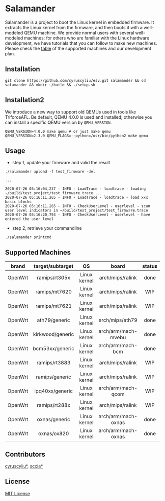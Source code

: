 # Salamander

Salamander is a project to boot the Linux kernel in embedded firmware.
It extracts the Linux kernel from the firmware, and then boots it with a well-modeled QEMU machine.
We provide normal users with several well-modeled machines; 
for others who are familiar with the Linux hardware development, we have tutorials that you can follow to make new machines. 
Please check the [table](#supported-machines) of the supported machines and our development plan.

## Installation

```shell script
git clone https://github.com/cyruscyliu/esv.git salamander && cd salamander && mkdir ~/build && ./setup.sh
```

## Installation2

We introduce a new way to support old QEMUs used in tools like TriforceAFL.
Be default, QEMU 4.0.0 is used and installed;
otherwise you can install a specific QEMU version by `QEMU_VERSION`.

```
QEMU_VERSION=4.0.0 make qemu # or just make qemu
QEMU_VERSION=2.3.0 QEMU_FLAGS=--python=/usr/bin/python2 make qemu
```

## Usage

+ step 1, update your firmware and valid the result

```
./salamander upload -f test_firmware -del

...

2020-07-26 05:16:04,237 - INFO - LoadTrace - loadtrace - loading ~/build/test_project/test_firmware.trace ...
2020-07-26 05:16:11,265 - INFO - LoadTrace - loadtrace - load xxx basic blocks
2020-07-26 05:16:11,265 - INFO - CheckUserLevel - userlevel - scan user level indicators in ~/build/test_project/test_firmware.trace
2020-07-26 05:16:20,793 - INFO - CheckUserLevel - userlevel - have entered the user level
```

+ step 2, retrieve your commandline

```
./salamander printcmd
```

## Supported Machines

|brand|target/subtarget|OS|board|status|
|:---:|:---:|:---:|:---:|:---:|
|OpenWrt|ramips/rt305x|Linux kernel|arch/mips/ralink|done|
|OpenWrt|ramips/mt7620|Linux kernel|arch/mips/ralink|WIP|
|OpenWrt|ramips/mt7621|Linux kernel|arch/mips/ralink|WIP|
|OpenWrt|ath79/generic|Linux kernel|arch/mips/ath79|done|
|OpenWrt|kirkwood/generic|Linux kernel|arch/arm/mach-mvebu|done|
|OpenWrt|bcm53xx/generic|Linux kernel|arch/arm/mach-bcm|done|
|OpenWrt|ramips/rt3883|Linux kernel|arch/mips/ralink|WIP|
|OpenWrt|ramips/generic|Linux kernel|arch/mips/ralink|WIP|
|OpenWrt|ipq40xx/generic|Linux kernel|arch/arm/mach-qcom|WIP|
|OpenWrt|ramips/rt288x|Linux kernel|arch/mips/ralink|WIP|
|OpenWrt|oxnas/generic|Linux kernel|arch/arm/mach-oxnas|done|
|OpenWrt|oxnas/ox820|Linux kernel|arch/arm/mach-oxnas|done|


## Contributors
[cyruscyliu*](https://github.com/cyruscyliu/esv), [occia*](https://github.com/occia)

## License
[MIT License](./LICENSE)

